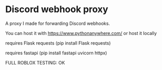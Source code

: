 # Discord webhook proxy
A proxy I made for forwarding Discord webhooks.

You can host it with https://www.pythonanywhere.com/ or host it locally

requires Flask requests (pip install Flask requests)

requires fastapi (pip install fastapi uvicorn httpx)

FULL ROBLOX TESTING: OK
